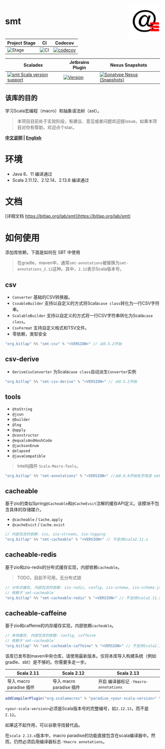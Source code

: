 <img align="right" width="20%" height="30%" src="img.png" alt="https://bitlap.org"/> 

# smt

| Project Stage | CI              | Codecov                                   |
|---------------|-----------------|-------------------------------------------|
| ![Stage]      | ![CI][Badge-CI] | [![codecov][Badge-Codecov]][Link-Codecov] |

| Scaladex                                                      | Jetbrains Plugin                              | Nexus Snapshots                                                  |
|---------------------------------------------------------------|-----------------------------------------------|------------------------------------------------------------------|
| [![smt Scala version support][Badge-Scaladex]][Link-Scaladex] | [![Version][Badge-Jetbrains]][Link-Jetbrains] | [![Sonatype Nexus (Snapshots)][Badge-Snapshots]][Link-Snapshots] |

该库的目的
--

学习Scala宏编程（macro）和抽象语法树（ast）。

> 本项目目前处于实验阶段，有建议、意见或者问题欢迎提issue。如果本项目对你有帮助，欢迎点个star。

**[中文说明](./README_CN.md) | [English](./README.md)**

# 环境

- Java 8、11 编译通过
- Scala 2.11.12、2.12.14、2.13.8 编译通过

# 文档

[详细文档 https://bitlap.org/lab/smt](https://bitlap.org/lab/smt)

# 如何使用

添加库依赖，下面是如何在 SBT 中使用

> 在gradle，maven中，通常`smt-annotations`被替换为`smt-annotations_2.12`这种。其中，`2.12`表示Scala版本号。

## csv

- `Converter` 基础的CSV转换器。
- `CsvableBuilder` 支持以自定义的方式将Scala`case class`转化为一行CSV字符串。
- `ScalableBuilder` 支持以自定义的方式将一行CSV字符串转化为Scala`case class`。
- `CsvFormat` 支持自定义格式和TSV文件。
- 零依赖，类型安全

```scala
"org.bitlap" %% "smt-csv" % "<VERSION>" // 从0.5.2开始 
```

## csv-derive

- `DeriveCsvConverter` 为Scala`case class`自动派生`Converter`实例

```scala
"org.bitlap" %% "smt-csv-derive" % "<VERSION>" // 从0.5.2开始 
```

## tools

- `@toString`
- `@json`
- `@builder`
- `@log`
- `@apply`
- `@constructor`
- `@equalsAndHashCode`
- `@jacksonEnum`
- `@elapsed`
- `@javaCompatible`

> Intellij插件 `Scala-Macro-Tools`。

```scala
"org.bitlap" %% "smt-annotations" % "<VERSION>" //从0.6.0开始名字改成 smt-annotations 
```

## cacheable

基于zio的类似Spring`@Cacheable`和`@CacheEvict`注解的缓存API定义。该模块不包含具体的存储媒介。

- `@cacheable` / `Cache.apply`
- `@cacheEvict` / `Cache.evict`

```scala
// 内部包含的依赖: zio, zio-streams, zio-logging
"org.bitlap" %% "smt-cacheable" % "<VERSION>" // 不支持Scala2.11.x
```

## cacheable-redis

基于zio和zio-redis的分布式缓存实现，内部依赖`cacheable`。

> TODO，目前不可用，无分布式锁

```scala
// 分布式缓存, 内部包含的依赖: zio-redis, config, zio-schema, zio-schema-json, 可选的 (zio-schema-derivation用于样例类序列化)
// 依赖于`smt-cacheable`
"org.bitlap" %% "smt-cacheable-redis" % "<VERSION>" // 不支持Scala2.11.x
```

## cacheable-caffeine

基于zio和caffeine的内存缓存实现，内部依赖`cacheable`。

```scala
// 本地缓存, 内部包含的依赖: config, caffeine
// 依赖于`smt-cacheable`
"org.bitlap" %% "smt-cacheable-caffeine" % "<VERSION>" // 不支持Scala2.11.x
```

该库已发布到maven中央仓库，请使用最新版本。仅将本库导入构建系统（例如gradle、sbt）是不够的。你需要多走一步。

| Scala 2.11               | Scala 2.12               | Scala 2.13                            |
| ------------------------ | ------------------------ | ------------------------------------- |
| 导入 macro paradise 插件 | 导入 macro paradise 插件 | 开启 编译器标记 `-Ymacro-annotations` |

```scala
addCompilerPlugin("org.scalamacros" % "paradise_<your-scala-version>" % "<plugin-version>")
```

`<your-scala-version>`必须是Scala版本号的完整编号，如`2.12.13`，而不是`2.12`。

如果这不起作用，可以谷歌寻找替代品。

在`scala 2.13.x`版本中，macro paradise的功能直接包含在scala编译器中。然而，仍然必须启用编译器标志`-Ymacro annotations`。

[Stage]: https://img.shields.io/badge/Project%20Stage-Experimental-yellow.svg
[Badge-CI]: https://github.com/bitlap/smt/actions/workflows/ScalaCI.yml/badge.svg
[Badge-Scaladex]: https://index.scala-lang.org/bitlap/smt/smt-annotations/latest-by-scala-version.svg?platform=jvm
[Badge-Jetbrains]: https://img.shields.io/jetbrains/plugin/v/17202-scala-macro-tools
[Badge-Codecov]: https://codecov.io/gh/bitlap/smt/branch/master/graph/badge.svg?token=IA596YRTOT
[Badge-Snapshots]: https://img.shields.io/nexus/s/org.bitlap/smt-annotations_2.13?server=https%3A%2F%2Fs01.oss.sonatype.org

[Link-Jetbrains]: https://plugins.jetbrains.com/plugin/17202-scala-macro-tools
[Link-Codecov]: https://codecov.io/gh/bitlap/smt
[Link-Scaladex]: https://index.scala-lang.org/bitlap/smt/smt-annotations
[Link-Snapshots]: https://s01.oss.sonatype.org/content/repositories/snapshots/org/bitlap/
